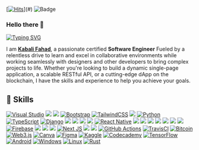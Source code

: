 [[![Hits](https://hits.seeyoufarm.com/api/count/incr/badge.svg?url=https%3A%2F%2Fgithub.com%2Ffahdakabali&count_bg=%23A0DCDD&title_bg=%23555555&icon=loom.svg&icon_color=%2396C2D9&title=hits&edge_flat=false)](https://hits.seeyoufarm.com)](#)
![Badge](https://hitscounter.dev/api/hit?url=https%3A%2F%2Fgithub.com%2Ffahadkabali&label=fahadkabali&icon=github&color=%23198754)

### Hello there 👋

[![Typing SVG](https://readme-typing-svg.herokuapp.com?font=%22Fira+Code%22&center=true&vCenter=true&width=720&lines=%E2%9C%A8+Full+Stack+Software+Engineer+%E2%9C%A8;%3D%3E+Design+and+develop+user+interactions+on+web+pages;%3D%3E+Design+and+develop+back-end+systems;%3D%3E+Create+servers+and+databases+for+functionality;%3D%3E+Ensuring+cross-platform+optimization;%3D%3E+Design+and+develop+APIs;%3D%3E+Implement+effective+security+protocols)](#)

I am **<a href="https://fahadkabali.netlify.app/" target="_blank"> Kabali Fahad</a>**, a passionate certified **Software Engineer** Fueled by a relentless drive to learn and excel in collaborative environments while working seamlessly with designers and other developers to bring complex projects to life. Whether you're looking to build a dynamic single-page application, a scalable RESTful API, or a cutting-edge dApp on the blockchain, I have the skills and experience to help you achieve your goals.

## 🚀 Skills

[![Visual Studio](https://img.shields.io/badge/Visual%20Studio-5C2D91.svg?style=for-the-badge&logo=visual-studio&logoColor=white)](#)
[![](https://img.shields.io/badge/HTML5-E34F26?style=for-the-badge&logo=html5&logoColor=white)](#)
[![](https://img.shields.io/badge/CSS3-1572B6?style=for-the-badge&logo=css3&logoColor=white)](#)
[![Bootstrap](https://img.shields.io/badge/bootstrap-%238511FA.svg?style=for-the-badge&logo=bootstrap&logoColor=white)](#)
[![TailwindCSS](https://img.shields.io/badge/tailwindcss-%2338B2AC.svg?style=for-the-badge&logo=tailwind-css&logoColor=white)](#)
[![](https://img.shields.io/badge/JavaScript-F7DF1E?style=for-the-badge&logo=javascript&logoColor=black)](#)
[![Python](https://img.shields.io/badge/python-3670A0?style=for-the-badge&logo=python&logoColor=ffdd54)](#)
[![TypeScript](https://img.shields.io/badge/TypeScript-3178C6?logo=typescript&logoColor=fff)](#)
[![Django](https://img.shields.io/badge/django-%23092E20.svg?style=for-the-badge&logo=django&logoColor=white)](#)
[![](https://img.shields.io/badge/Node.js-43853D?style=for-the-badge&logo=node.js&logoColor=white)](#)
[![](https://img.shields.io/badge/Express.js-404D59?style=for-the-badge)](#)
[![](https://img.shields.io/badge/GraphQl-E10098?style=for-the-badge&logo=graphql&logoColor=white)](#)
[![](https://img.shields.io/badge/React-20232A?style=for-the-badge&logo=react&logoColor=61DAFB)](#)
[![React Native](https://img.shields.io/badge/react_native-%2320232a.svg?style=for-the-badge&logo=react&logoColor=%2361DAFB)](#)
[![](https://img.shields.io/badge/Redux-593D88?style=for-the-badge&logo=redux&logoColor=white)](#)
[![](https://img.shields.io/badge/MySQL-00000F?style=for-the-badge&logo=mysql&logoColor=white)](#)
[![](https://img.shields.io/badge/MongoDB-4EA94B?style=for-the-badge&logo=mongodb&logoColor=white)](#)
[![](https://img.shields.io/badge/PostgreSQL-316192?style=for-the-badge&logo=postgresql&logoColor=white)](#)
[![](https://img.shields.io/badge/Docker-2CA5E0?style=for-the-badge&logo=docker&logoColor=white)](#)
[![](https://img.shields.io/badge/kubernetes-326ce5.svg?&style=for-the-badge&logo=kubernetes&logoColor=white)](#)
[![](https://img.shields.io/badge/Amazon_AWS-FF9900?style=for-the-badge&logo=amazonaws&logoColor=white)](#)
[![Firebase](https://img.shields.io/badge/firebase-a08021?style=for-the-badge&logo=firebase&logoColor=ffcd34)](#)
[![](https://img.shields.io/badge/Heroku-430098?style=for-the-badge&logo=heroku&logoColor=white)](#)
[![](https://img.shields.io/badge/Netlify-00C7B7?style=for-the-badge&logo=netlify&logoColor=white)](#)
[![](https://img.shields.io/badge/Vercel-000000?style=for-the-badge&logo=vercel&logoColor=white)](#)
[![Next JS](https://img.shields.io/badge/Next-black?style=for-the-badge&logo=next.js&logoColor=white)](#)
[![](https://img.shields.io/badge/Postman-FF6C37?style=for-the-badge&logo=Postman&logoColor=white)](#)
[![](https://img.shields.io/badge/Swagger-85EA2D?style=for-the-badge&logo=Swagger&logoColor=white)](#)
[![GitHub Actions](https://img.shields.io/badge/github%20actions-%232671E5.svg?style=for-the-badge&logo=githubactions&logoColor=white)](#)
[![TravisCI](https://img.shields.io/badge/travis%20ci-%232B2F33.svg?style=for-the-badge&logo=travis&logoColor=white)](#)
[![Bitcoin](https://img.shields.io/badge/Bitcoin-000?style=for-the-badge&logo=bitcoin&logoColor=white)](#)
[![Web3.js](https://img.shields.io/badge/web3.js-F16822?style=for-the-badge&logo=web3.js&logoColor=white)](#)
[![Canva](https://img.shields.io/badge/Canva-%2300C4CC.svg?style=for-the-badge&logo=Canva&logoColor=white)](#)
[![Figma](https://img.shields.io/badge/figma-%23F24E1E.svg?style=for-the-badge&logo=figma&logoColor=white)](#)
[![Kaggle](https://img.shields.io/badge/Kaggle-035a7d?style=for-the-badge&logo=kaggle&logoColor=white)](#)
[![Codecademy](https://img.shields.io/badge/Codecademy-FFF0E5?style=for-the-badge&logo=codecademy&logoColor=1F243A)](#)
[![TensorFlow](https://img.shields.io/badge/TensorFlow-%23FF6F00.svg?style=for-the-badge&logo=TensorFlow&logoColor=white)](#)
[![Android](https://img.shields.io/badge/Android-3DDC84?style=for-the-badge&logo=android&logoColor=white)](#)
[![Windows](https://img.shields.io/badge/Windows-0078D6?style=for-the-badge&logo=windows&logoColor=white)](#)
[![Linux](https://img.shields.io/badge/Linux-FCC624?style=for-the-badge&logo=linux&logoColor=black)](#)
[![Rust](https://img.shields.io/badge/Rust-%23000000.svg?e&logo=rust&logoColor=white)](#)




<!-- For buttons -->
<!-- https://github.com/alexandresanlim/Badges4-README.md-Profile#-cloud- -->
<!-- For Streak -->
<!-- https://github-readme-streak-stats.herokuapp.com/demo/ -->


<!-- [[![Hits](https://hits.seeyoufarm.com/api/count/incr/badge.svg?url=https%3A%2F%2Fgithub.com%2Ffahdakabali&count_bg=%23A0DCDD&title_bg=%23555555&icon=loom.svg&icon_color=%2396C2D9&title=hits&edge_flat=false)](https://hits.seeyoufarm.com)](#)  -->
